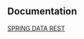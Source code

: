 


## Documentation

[SPRING DATA REST](https://sfg-beer-works.github.io/brewery-api/#tag/Beer-Service/operation/listBeers)